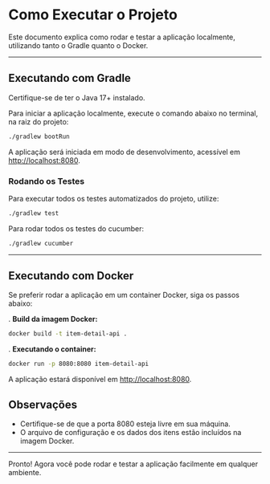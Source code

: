 # Como Executar o Projeto

Este documento explica como rodar e testar a aplicação localmente, utilizando tanto o Gradle quanto o Docker.

---

## Executando com Gradle

Certifique-se de ter o Java 17+ instalado.

Para iniciar a aplicação localmente, execute o comando abaixo no terminal, na raiz do projeto:

```bash
./gradlew bootRun
```

A aplicação será iniciada em modo de desenvolvimento, acessível em [http://localhost:8080](http://localhost:8080).

### Rodando os Testes

Para executar todos os testes automatizados do projeto, utilize:

```bash
./gradlew test
```
Para rodar todos os testes do cucumber:

```bash
./gradlew cucumber
```


---

## Executando com Docker

Se preferir rodar a aplicação em um container Docker, siga os passos abaixo:

. **Build da imagem Docker:**

   ```bash
   docker build -t item-detail-api .
   ```

. **Executando o container:**

   ```bash
   docker run -p 8080:8080 item-detail-api
   ```

A aplicação estará disponível em [http://localhost:8080](http://localhost:8080).


## Observações

- Certifique-se de que a porta 8080 esteja livre em sua máquina.
- O arquivo de configuração e os dados dos itens estão incluídos na imagem Docker.

---

Pronto! Agora você pode rodar e testar a aplicação facilmente em qualquer ambiente.